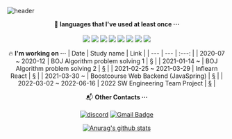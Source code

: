 
![header](https://capsule-render.vercel.app/api?text=%Hi,%There!👋&type=shark&height=180&animation=fadeIn&fontSize=40&fontAlignY=30)
<p align="center"></p>

<div align=center>

📝 **languages that I've used at least once ···**
<br><br>
<img src="https://img.shields.io/badge/Python-14354C?style=for-the-badge&logo=python&logoColor=white" />
<img src="https://img.shields.io/badge/C-00599C?style=for-the-badge&logo=c&logoColor=white" />
<img src="https://img.shields.io/badge/C%2B%2B-00599C?style=for-the-badge&logo=c%2B%2B&logoColor=white" />
<img src="https://img.shields.io/badge/Java-ED8B00?style=for-the-badge&logo=java&logoColor=white" />
<img src="https://img.shields.io/badge/JavaScript-F7DF1E?style=for-the-badge&logo=javascript&logoColor=black" />
<img src="https://img.shields.io/badge/R-276DC3?style=for-the-badge&logo=r&logoColor=white" />
<img src="https://img.shields.io/badge/MySQL-00000F?style=for-the-badge&logo=mysql&logoColor=white" />
<img src="https://img.shields.io/badge/React-20232A?style=for-the-badge&logo=react&logoColor=61DAFB" />






🔥 **I'm working on ···**
| Date | Study name | Link |
| --- | --- | :---: |
| 2020-07 ~ 2020-12 | BOJ Algorithm problem solving 1 | § |
| 2021-01-14 ~ | BOJ Algorithm problem solving 2 | [§](https://github.com/hyeji1221/SMU_Algorithm.git) |
| 2021-02-25 ~ 2021-03-29 | Inflearn React | [§](https://github.com/LAH1203/React-study.git) |
| 2021-03-30 ~ | Boostcourse Web Backend (JavaSpring) | [§](https://github.com/LAH1203/Study_JavaSpring) |
| 2022-03-02 ~ 2022-06-16 | 2022 SW Engineering Team Project | [§](https://github.com/lasilla20/2022-SW-Engineering.git) |






📬 **Other Contacts ···** 
<br><br>
[![discord](https://img.shields.io/badge/Discord-7289DA?style=for-the-badge&logo=discord&logoColor=white)](https://imgur.com/di8cMub.png)
[![Gmail Badge](https://img.shields.io/badge/Gmail-D14836?style=for-the-badge&logo=gmail&logoColor=white&link=mailto:lasilla2096@gmail.com)](mailto:lasilla2096@gmail.com)

[![Anurag's github stats](https://github-readme-stats.vercel.app/api?username=lasilla20)](https://github.com/anuraghazra/github-readme-stats)

<!--
**lasilla20/lasilla20** is a ✨ _special_ ✨ repository because its `README.md` (this file) appears on your GitHub profile.

Here are some ideas to get you started:

- 🔭 I’m currently working on ...
- 🌱 I’m currently learning ...
- 👯 I’m looking to collaborate on ...
- 🤔 I’m looking for help with ...
- 💬 Ask me about ...
- 📫 How to reach me: ...
- 😄 Pronouns: ...
- ⚡ Fun fact: ...
-->
